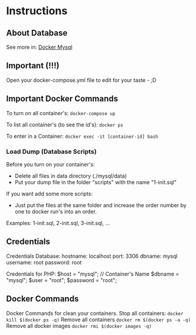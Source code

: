 # Instructions

## About Database
See more in: [Docker Mysql](https://hub.docker.com/_/mysql)

## Important (!!!)
Open your docker-compose.yml file to edit for your taste - ;D

## Important Docker Commands
To turn on all container's:
```docker-compose up```

To list all container's (to see the id's):
```docker ps```

To enter in a Container:
```docker exec -it [container-id] bash```

### Load Dump (Database Scripts)
Before you turn on your container's: 
- Delete all files in data directory (./mysql/data)
- Put your dump file in the folder "scripts" with the name "1-init.sql"

If you want add some more scripts:
- Just put the files at the same folder and increase the order number by one to docker run's into an order.

Examples: 1-init.sql, 2-init.sql, 3-init.sql, ...

## Credentials
Credentials Database:
    hostname: localhost
    port: 3306
    dbname: mysql
    username: root
    password: root

Credentials for PHP:
    $host     = "mysql"; // Container's Name
    $dbname   = "mysql";
    $user     = "root";
    $password = "root";

## Docker Commands
Docker Commands for clean your containers.
    Stop all containers:
    ```docker kill $(docker ps -q)```
    Remove all containers
    ```docker rm $(docker ps -a -q)```
    Remove all docker images
    ```docker rmi $(docker images -q)```